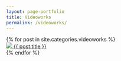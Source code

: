```yaml
---
layout: page-portfolio
title: Videoworks
permalink: /videoworks/
---
```


<div class="posts">
  {% for post in site.categories.videoworks %}
    <article class="post">
      <a href="{{ site.baseurl }}{{ post.url }}">
        <img src="http://i.ytimg.com/vi/{{ post.videoid }}/maxresdefault.jpg" />
        {{ post.title }}
      </a>
    </article>
  {% endfor %}
</div>

